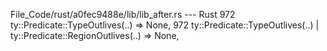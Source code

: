File_Code/rust/a0fec9488e/lib/lib_after.rs --- Rust
972                         ty::Predicate::TypeOutlives(..) => None,                                                                                         972                         ty::Predicate::TypeOutlives(..) | ty::Predicate::RegionOutlives(..) => None,

